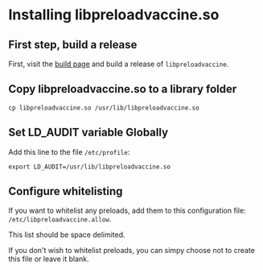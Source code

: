 # Installing libpreloadvaccine.so

## First step, build a release

First, visit the [build page](build_instructions.md) and build a release of `libpreloadvaccine`.

## Copy libpreloadvaccine.so to a library folder

```
cp libpreloadvaccine.so /usr/lib/libpreloadvaccine.so
```

## Set LD_AUDIT variable Globally

Add this line to the file `/etc/profile`:

```
export LD_AUDIT=/usr/lib/libpreloadvaccine.so
```

## Configure whitelisting

If you want to whitelist any preloads, add them to this configuration file: `/etc/libpreloadvaccine.allow`.

This list should be space delimited.

If you don't wish to whitelist preloads, you can simpy choose not to create this file or leave it blank.
